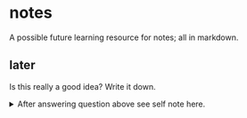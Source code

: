 # notes

A possible future learning resource for notes; all in markdown.

## later

Is this really a good idea? Write it down.

<details>
  <summary>After answering question above see self note here.</summary>

  Self-note: Maybe cheat / tldr tool is better than this.
  Self-note #2: Self hosting notes could be a good idea. Also with some neovim tools I could just "connect" to my notes from *anywhere* on *any* device that supports neovim (Windows, Linux, MacOS, Android using Termux) which sounds awesome. There's already a plugin out there that connects to files from Neovim from this Neovim maintainer that I can't say from the top of my head.
</details>
